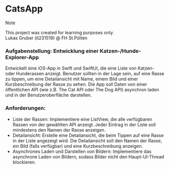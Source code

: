 # CatsApp

> [!NOTE]
> This project was created for learning purposes only.   
> Lukas Gruber (it231519) @ FH St.Pölten

### Aufgabenstellung: Entwicklung einer Katzen-/Hunde-Explorer-App  
Entwickelt eine iOS-App in Swift und SwiftUI, die eine Liste von Katzen- oder Hunderassen anzeigt. Benutzer sollten in der Lage sein, auf eine Rasse zu tippen, um eine Detailansicht mit Name, einem Bild und einer Kurzbeschreibung der Rasse zu sehen. Die App soll Daten von einer öffentlichen API (wie z.B. The Cat API oder The Dog API) asynchron laden und in der Benutzeroberfläche darstellen.

### Anforderungen:  
- Liste der Rassen: Implementiere eine ListView, die alle verfügbaren Rassen von der gewählten API anzeigt.
Jeder Eintrag in der Liste soll mindestens den Namen der Rasse anzeigen.
- Detailansicht: Erstelle eine Detailansicht, die beim Tippen auf eine Rasse in der Liste angezeigt wird.
Die Detailansicht soll den Namen der Rasse, ein Bild (falls verfügbar) und eine Kurzbeschreibung anzeigen.  
- Asynchrones Laden und Darstellen von Bildern: Implementiere das asynchrone Laden von Bildern, sodass Bilder nicht den Haupt-UI-Thread blockieren.
